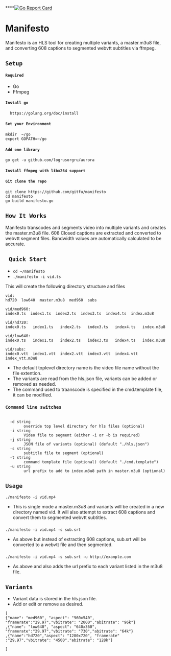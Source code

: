 ****[![Go Report Card](https://goreportcard.com/badge/github.com/gitfu/manifesto)](https://goreportcard.com/report/github.com/gitfu/manifesto)

# Manifesto
Manifesto is an HLS tool for creating multiple variants, a master.m3u8 file, and converting 608 captions to segmented webvtt subtitles via ffmpeg.

## ``` Setup ```

#### ```Required``` 
* Go 
* Ffmpeg

#### ```Install go```
      https://golang.org/doc/install

#### ```Set your Environment```
```
mkdir  ~/go
export GOPATH=~/go
```
#### ``` Add one library ```
```
go get -u github.com/logrusorgru/aurora
```

#### ```Install ffmpeg with libx264 support```


#### ```Git clone the repo ```
```
git clone https://github.com/gitfu/manifesto
cd manifesto
go build manifesto.go
```

## ``` How It Works ```

Manifesto transcodes and segments video into multiple variants and creates the master.m3u8 file. 
608 Closed captions are extracted and converted to webvtt segment files.
Bandwidth values are automatically calculated to be accurate.

## ``` Quick Start```

* ``` cd ~/manifesto ```
* ``` ./manifesto -i vid.ts ```

This will create the following directory structure and files 

```
vid:
hd720  low640  master.m3u8  med960  subs

vid/med960:
index0.ts  index1.ts  index2.ts  index3.ts  index4.ts  index.m3u8

vid/hd720:
index0.ts   index1.ts   index2.ts   index3.ts   index4.ts   index.m3u8

vid/low640:
index0.ts   index1.ts   index2.ts   index3.ts   index4.ts   index.m3u8

vid/subs:
index0.vtt  index1.vtt  index2.vtt  index3.vtt  index4.vtt  index_vtt.m3u8
```

* The default toplevel directory name is the video file name without the file extention.
* The variants are read from the hls.json file, variants can be added or removed as needed. 
* The command used to traanscode is specified in the cmd.template file, it can be modified. 

### ```Command line switches```
```

  -d string
    	override top level directory for hls files (optional)
  -i string
    	Video file to segment (either -i or -b is required)
  -j string
    	JSON file of variants (optional) (default "./hls.json")
  -s string
    	subtitle file to segment (optional)
  -t string
    	command template file (optional) (default "./cmd.template")
  -u string
    	url prefix to add to index.m3u8 path in master.m3u8 (optional)

```

## ``` Usage ```

```
./manifesto -i vid.mp4
```

* This is single mode a master.m3u8 and variants will be created in a new directory named vid. It will also attempt to extract 608 captions and convert them to segmented webvtt subtitles. 

###


```
./manifesto -i vid.mp4 -s sub.srt
```
* As above but instead of extracting 608 captions, sub.srt will be converted to a webvtt file and then segmented.

###

```
./manifesto -i vid.mp4 -s sub.srt -u http://example.com
```
* As above and also adds the url prefix to each variant listed in the m3u8 file. 



##  ```Variants``` 


* Variant data is stored in the hls.json file. 
* Add or edit or remove as desired.

```
[
{"name": "med960", "aspect": "960x540", "framerate":"29.97","vbitrate": "2000","abitrate": "96k"}
,{"name": "low640", "aspect": "640x360", "framerate":"29.97","vbitrate": "730","abitrate": "64k"}
,{"name":"hd720","aspect": "1280x720", "framerate" :"29.97","vbitrate": "4500","abitrate": "128k"}

]
```





 

